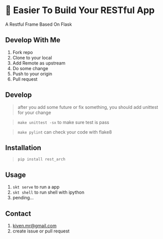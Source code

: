 # :punch: Easier To Build Your RESTful App
A Restful Frame Based On Flask

## Develop With Me
1. Fork repo
2. Clone to your local
3. Add Remote as upstream
4. Do some change
5. Push to your origin
6. Pull request

## Develop
> after you add some future or fix something, you should add unittest for your change

> `make unittest -sx` to make sure test is pass

> `make pylint` can check your code with flake8

## Installation
> `pip install rest_arch`

## Usage
1. `skt serve` to run a app
2. `skt shell` to run shell with ipython
3. pending...

## Contact
1. kiven.mr@gmail.com
2. create issue or pull request

